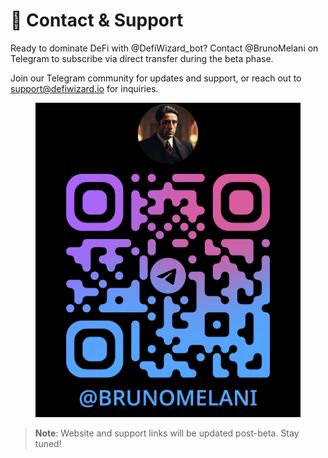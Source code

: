 # 📳 Contact & Support

Ready to dominate DeFi with @DefiWizard\_bot? Contact @BrunoMelani on Telegram to subscribe via direct transfer during the beta phase.&#x20;

Join our Telegram community for updates and support, or reach out to support@defiwizard.io for inquiries.

<div data-full-width="false"><figure><img src="../.gitbook/assets/image (2) (1).png" alt=""><figcaption></figcaption></figure></div>

> **Note**: Website and support links will be updated post-beta. Stay tuned!


